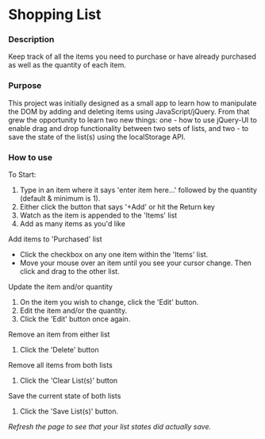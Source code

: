 # Shopping List

### Description
Keep track of all the items you need to purchase or have already purchased as well as the quantity of each item.

### Purpose
This project was initially designed as a small app to learn how to manipulate the DOM by adding and deleting items using
JavaScript/jQuery. From that grew the opportunity to learn two new things: one - how to use jQuery-UI to enable drag and 
drop functionality between two sets of lists, and two - to save the state of the list(s) using the localStorage API.

### How to use
<p>To Start:</p>
<ol>
  <li>Type in an item where it says 'enter item here...' followed by the quantity (default & minimum is 1).</li>
  <li>Either click the button that says '+Add' or hit the Return key</li>
  <li>Watch as the item is appended to the 'Items' list</li>
  <li>Add as many items as you'd like</li>
</ol>

<p>Add items to 'Purchased' list</p>
<ul>
  <li>Click the checkbox on any one item within the 'Items' list. </li>
  <li>Move your mouse over an item until you see your cursor change. Then click and drag to the other list.</li>
</ul>

<p>Update the item and/or quantity</p>
<ol>
  <li>On the item you wish to change, click the 'Edit' button.</li>
  <li>Edit the item and/or the quantity.</li>
  <li>Click the 'Edit' button once again.</li>
</ol>

<p>Remove an item from either list</p>
<ol>
  <li>Click the 'Delete' button</li>
</ol>

<p>Remove all items from both lists</p>
<ol>
  <li>Click the 'Clear List(s)' button</li>
</ol>

<p>Save the current state of both lists</p>
<ol>
  <li>Click the 'Save List(s)' button.</li>
</ol>

<em>Refresh the page to see that your list states did actually save.</em>